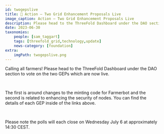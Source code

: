 ```yaml
---
id: twogepslive
title: 🚨 Action – Two Grid Enhancement Proposals Live
image_caption: Action – Two Grid Enhancement Proposals Live
description: Please head to the ThreeFold Dashboard under the DAO section to vote on the two GEPs which are now live.
date: 2023-06-30
taxonomies:
    people: [sam_taggart]
    tags: [threefold_grid,technology,update]
    news-category: [foundation]
extra:
    imgPath: twogepslive.png
---
```


Calling all farmers! Please head to the ThreeFold Dashboard under the DAO section to vote on the two GEPs which are now live.

<br/>

The first is around changes to the minting code for Farmerbot and the second is related to enhancing the security of nodes. You can find the details of each GEP inside of the links above.

<br/>

Please note the polls will each close on Wednesday July 6 at approximately 14:30 CEST.